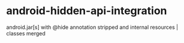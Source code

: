 # android-hidden-api-integration

android.jar[s] with @hide annotation stripped and internal resources | classes merged